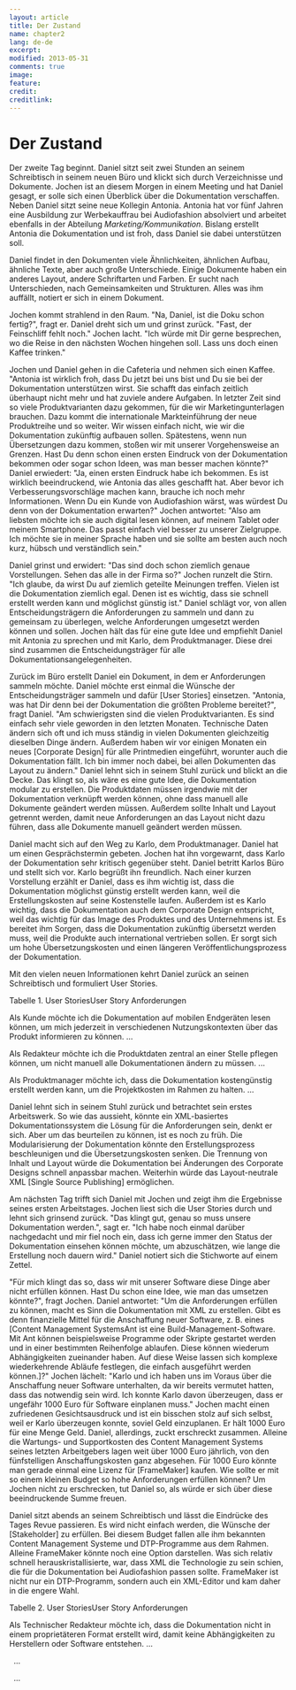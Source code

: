 ```yaml
---
layout: article
title: Der Zustand
name: chapter2
lang: de-de
excerpt: 
modified: 2013-05-31
comments: true
image:
feature:
credit:
creditlink:
---
```


# Der Zustand
Der zweite Tag beginnt. Daniel sitzt seit zwei Stunden an seinem Schreibtisch in seinem neuen Büro und klickt sich durch Verzeichnisse und Dokumente. Jochen ist an diesem Morgen in einem Meeting und hat Daniel gesagt, er solle sich einen Überblick über die Dokumentation verschaffen. Neben Daniel sitzt seine neue Kollegin Antonia. Antonia hat vor fünf Jahren eine Ausbildung zur Werbekauffrau bei Audiofashion absolviert und arbeitet ebenfalls in der Abteilung _Marketing/Kommunikation_. Bislang erstellt Antonia die Dokumentation und ist froh, dass Daniel sie dabei unterstützen soll.

Daniel findet in den Dokumenten viele Ähnlichkeiten, ähnlichen Aufbau, ähnliche Texte, aber auch große Unterschiede. Einige Dokumente haben ein anderes Layout, andere Schriftarten und Farben. Er sucht nach Unterschieden, nach Gemeinsamkeiten und Strukturen. Alles was ihm auffällt, notiert er sich in einem Dokument.

Jochen kommt strahlend in den Raum. "Na, Daniel, ist die Doku schon fertig?", fragt er. Daniel dreht sich um und grinst zurück. "Fast, der Feinschliff fehlt noch." Jochen lacht. "Ich würde mit Dir gerne besprechen, wo die Reise in den nächsten Wochen hingehen soll. Lass uns doch einen Kaffee trinken."

Jochen und Daniel gehen in die Cafeteria und nehmen sich einen Kaffee. "Antonia ist wirklich froh, dass Du jetzt bei uns bist und Du sie bei der Dokumentation unterstützen wirst. Sie schafft das einfach zeitlich überhaupt nicht mehr und hat zuviele andere Aufgaben. In letzter Zeit sind so viele Produktvarianten dazu gekommen, für die wir Marketingunterlagen brauchen. Dazu kommt die internationale Markteinführung der neue Produktreihe und so weiter. Wir wissen einfach nicht, wie wir die Dokumentation zukünftig aufbauen sollen. Spätestens, wenn nun Übersetzungen dazu kommen, stoßen wir mit unserer Vorgehensweise an Grenzen. Hast Du denn schon einen ersten Eindruck von der Dokumentation bekommen oder sogar schon Ideen, was man besser machen könnte?" Daniel erwiedert: "Ja, einen ersten Eindruck habe ich bekommen. Es ist wirklich beeindruckend, wie Antonia das alles geschafft hat. Aber bevor ich Verbesserungsvorschläge machen kann, brauche ich noch mehr Informationen. Wenn Du ein Kunde von Audiofashion wärst, was würdest Du denn von der Dokumentation erwarten?" Jochen antwortet: "Also am liebsten möchte ich sie auch digital lesen können, auf meinem Tablet oder meinem Smartphone. Das passt einfach viel besser zu unserer Zielgruppe. Ich möchte sie in meiner Sprache haben und sie sollte am besten auch noch kurz, hübsch und verständlich sein."

Daniel grinst und erwidert: "Das sind doch schon ziemlich genaue Vorstellungen. Sehen das alle in der Firma so?" Jochen runzelt die Stirn. "Ich glaube, da wirst Du auf ziemlich geteilte Meinungen treffen. Vielen ist die Dokumentation ziemlich egal. Denen ist es wichtig, dass sie schnell erstellt werden kann und möglichst günstig ist." Daniel schlägt vor, von allen Entscheidungsträgern die Anforderungen zu sammeln und dann zu gemeinsam zu überlegen, welche Anforderungen umgesetzt werden können und sollen. Jochen hält das für eine gute Idee und empfiehlt Daniel mit Antonia zu sprechen und mit Karlo, dem Produktmanager. Diese drei sind zusammen die Entscheidungsträger für alle Dokumentationsangelegenheiten.

Zurück im Büro erstellt Daniel ein Dokument, in dem er Anforderungen sammeln möchte. Daniel möchte erst einmal die Wünsche der Entscheidungsträger sammeln und dafür [User Stories] einsetzen. "Antonia, was hat Dir denn bei der Dokumentation die größten Probleme bereitet?", fragt Daniel. "Am schwierigsten sind die vielen Produktvarianten. Es sind einfach sehr viele geworden in den letzten Monaten. Technische Daten ändern sich oft und ich muss ständig in vielen Dokumenten gleichzeitig dieselben Dinge ändern. Außerdem haben wir vor einigen Monaten ein neues [Corporate Design] für alle Printmedien eingeführt, worunter auch die Dokumentation fällt. Ich bin immer noch dabei, bei allen Dokumenten das Layout zu ändern." Daniel lehnt sich in seinem Stuhl zurück und blickt an die Decke. Das klingt so, als wäre es eine gute Idee, die Dokumentation modular zu erstellen. Die Produktdaten müssen irgendwie mit der Dokumentation verknüpft werden können, ohne dass manuell alle Dokumente geändert werden müssen. Außerdem sollte Inhalt und Layout getrennt werden, damit neue Anforderungen an das Layout nicht dazu führen, dass alle Dokumente manuell geändert werden müssen.

Daniel macht sich auf den Weg zu Karlo, dem Produktmanager. Daniel hat um einen Gesprächstermin gebeten. Jochen hat ihn vorgewarnt, dass Karlo der Dokumentation sehr kritisch gegenüber steht. Daniel betritt Karlos Büro und stellt sich vor. Karlo begrüßt ihn freundlich. Nach einer kurzen Vorstellung erzählt er Daniel, dass es ihm wichtig ist, dass die Dokumentation möglichst günstig erstellt werden kann, weil die Erstellungskosten auf seine Kostenstelle laufen. Außerdem ist es Karlo wichtig, dass die Dokumentation auch dem Corporate Design entspricht, weil das wichtig für das Image des Produktes und des Unternehmens ist. Es bereitet ihm Sorgen, dass die Dokumentation zukünftig übersetzt werden muss, weil die Produkte auch international vertrieben sollen. Er sorgt sich um hohe Übersetzungskosten und einen längeren Veröffentlichungsprozess der Dokumentation.

Mit den vielen neuen Informationen kehrt Daniel zurück an seinen Schreibtisch und formuliert User Stories.


Tabelle 1. User StoriesUser Story
Anforderungen


Als Kunde möchte ich die Dokumentation auf mobilen Endgeräten lesen können, um mich jederzeit in verschiedenen Nutzungskontexten über das Produkt informieren zu können.
...

Als Redakteur möchte ich die Produktdaten zentral an einer Stelle pflegen können, um nicht manuell alle Dokumentationen ändern zu müssen.
...

Als Produktmanager möchte ich, dass die Dokumentation kostengünstig erstellt werden kann, um die Projektkosten im Rahmen zu halten.
...






Daniel lehnt sich in seinem Stuhl zurück und betrachtet sein erstes Arbeitswerk. So wie das aussieht, könnte ein XML-basiertes Dokumentationssystem die Lösung für die Anforderungen sein, denkt er sich. Aber um das beurteilen zu können, ist es noch zu früh. Die Modularisierung der Dokumentation könnte den Erstellungsprozess beschleunigen und die Übersetzungskosten senken. Die Trennung von Inhalt und Layout würde die Dokumentation bei Änderungen des Corporate Designs schnell anpassbar machen. Weiterhin würde das Layout-neutrale XML [Single Source Publishing] ermöglichen.

Am nächsten Tag trifft sich Daniel mit Jochen und zeigt ihm die Ergebnisse seines ersten Arbeitstages. Jochen liest sich die User Stories durch und lehnt sich grinsend zurück. "Das klingt gut, genau so muss unsere Dokumentation werden.", sagt er. "Ich habe noch einmal darüber nachgedacht und mir fiel noch ein, dass ich gerne immer den Status der Dokumentation einsehen können möchte, um abzuschätzen, wie lange die Erstellung noch dauern wird." Daniel notiert sich die Stichworte auf einem Zettel.

"Für mich klingt das so, dass wir mit unserer Software diese Dinge aber nicht erfüllen können. Hast Du schon eine Idee, wie man das umsetzen könnte?", fragt Jochen. Daniel antwortet: "Um die Anforderungen erfüllen zu können, macht es Sinn die Dokumentation mit XML zu erstellen. Gibt es denn finanzielle Mittel für die Anschaffung neuer Software, z. B. eines [Content Management SystemsAnt ist eine Build-Management-Software. Mit Ant können beispielsweise Programme oder     Skripte gestartet werden und in einer bestimmten Reihenfolge ablaufen. Diese können wiederum     Abhängigkeiten zueinander haben. Auf diese Weise lassen sich komplexe wiederkehrende Abläufe     festlegen, die einfach ausgeführt werden können.]?" Jochen lächelt: "Karlo und ich haben uns im Voraus über die Anschaffung neuer Software unterhalten, da wir bereits vermutet hatten, dass das notwendig sein wird. Ich konnte Karlo davon überzeugen, dass er ungefähr 1000 Euro für Software einplanen muss." Jochen macht einen zufriedenen Gesichtsausdruck und ist ein bisschen stolz auf sich selbst, weil er Karlo überzeugen konnte, soviel Geld einzuplanen. Er hält 1000 Euro für eine Menge Geld. Daniel, allerdings, zuckt erschreckt zusammen. Alleine die Wartungs- und Supportkosten des Content Management Systems seines letzten Arbeitgebers lagen weit über 1000 Euro jährlich, von den fünfstelligen Anschaffungskosten ganz abgesehen. Für 1000 Euro könnte man gerade einmal eine Lizenz für [FrameMaker] kaufen. Wie sollte er mit so einem kleinen Budget so hohe Anforderungen erfüllen können? Um Jochen nicht zu erschrecken, tut Daniel so, als würde er sich über diese beeindruckende Summe freuen.

Daniel sitzt abends an seinem Schreibtisch und lässt die Eindrücke des Tages Revue passieren. Es wird nicht einfach werden, die Wünsche der [Stakeholder] zu erfüllen. Bei diesem Budget fallen alle ihm bekannten Content Management Systeme und DTP-Programme aus dem Rahmen. Alleine FrameMaker könnte noch eine Option darstellen. Was sich relativ schnell herauskristallisierte, war, dass XML die Technologie zu sein schien, die für die Dokumentation bei Audiofashion passen sollte. FrameMaker ist nicht nur ein DTP-Programm, sondern auch ein XML-Editor und kam daher in die engere Wahl.

Tabelle 2. User StoriesUser Story
Anforderungen


Als Technischer Redakteur möchte ich, dass die Dokumentation nicht in einem proprietäteren Format erstellt wird, damit keine Abhängigkeiten zu Herstellern oder Software entstehen.
...

 
...

 
...





